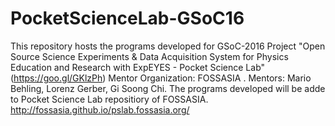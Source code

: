 # PocketScienceLab-GSoC16
This repository hosts the programs developed for GSoC-2016 Project "Open Source Science Experiments &amp; Data Acquisition System for Physics Education and Research with ExpEYES - Pocket Science Lab" (https://goo.gl/GKlzPh) Mentor Organization: FOSSASIA . Mentors: Mario Behling, Lorenz Gerber, Gi Soong Chi.  The programs developed will be adde to Pocket Science Lab repositiory of FOSSASIA. http://fossasia.github.io/pslab.fossasia.org/
